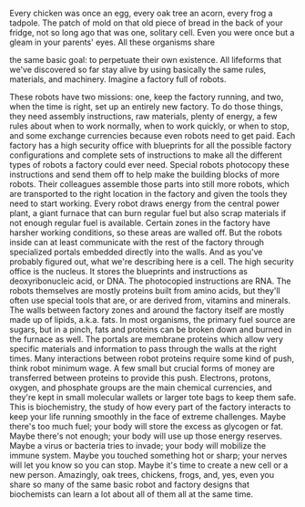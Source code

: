 
Every chicken was once an egg,
every oak tree an acorn,
every frog a tadpole.
The patch of mold on that old piece of bread
in the back of your fridge,
not so long ago that was one, solitary cell.
Even you were once but a gleam
in your parents&#39; eyes.
All these organisms share

the same basic goal:
to perpetuate their own existence.
All lifeforms that we&#39;ve discovered so far
stay alive by using
basically the same rules, materials, and machinery.
Imagine a factory full of robots.

These robots have two missions:
one, keep the factory running,
and two, when the time is right,
set up an entirely new factory.
To do those things,
they need assembly instructions,
raw materials,
plenty of energy,
a few rules about when to work normally,
when to work quickly,
or when to stop,
and some exchange currencies
because even robots need to get paid.
Each factory has a high security office with blueprints
for all the possible factory configurations
and complete sets of instructions
to make all the different types of robots
a factory could ever need.
Special robots photocopy these instructions
and send them off
to help make the building blocks of more robots.
Their colleagues assemble those parts
into still more robots,
which are transported
to the right location in the factory
and given the tools they need to start working.
Every robot draws energy
from the central power plant,
a giant furnace that can burn regular fuel
but also scrap materials
if not enough regular fuel is available.
Certain zones in the factory
have harsher working conditions,
so these areas are walled off.
But the robots inside can at least communicate
with the rest of the factory
through specialized portals
embedded directly into the walls.
And as you&#39;ve probably figured out,
what we&#39;re describing here
is a cell.
The high security office is the nucleus.
It stores the blueprints and instructions
as deoxyribonucleic acid, or DNA.
The photocopied instructions are RNA.
The robots themselves are mostly proteins
built from amino acids,
but they&#39;ll often use special tools
that are, or are derived from,
vitamins and minerals.
The walls between factory zones
and around the factory itself
are mostly made up of lipids,
a.k.a. fats.
In most organisms,
the primary fuel source are sugars,
but in a pinch,
fats and proteins can be broken down
and burned in the furnace as well.
The portals are membrane proteins
which allow very specific materials and information
to pass through the walls at the right times.
Many interactions between robot proteins
require some kind of push,
think robot minimum wage.
A few small but crucial forms of money
are transferred between proteins
to provide this push.
Electrons, protons, oxygen, and phosphate groups
are the main chemical currencies,
and they&#39;re kept in small molecular wallets
or larger tote bags to keep them safe.
This is biochemistry,
the study of how every part of the factory
interacts to keep your life running smoothly
in the face of extreme challenges.
Maybe there&#39;s too much fuel;
your body will store the excess as glycogen or fat.
Maybe there&#39;s not enough;
your body will use up those energy reserves.
Maybe a virus or bacteria tries to invade;
your body will mobilize the immune system.
Maybe you touched something hot or sharp;
your nerves will let you know so you can stop.
Maybe it&#39;s time to create a new cell
or a new person.
Amazingly, oak trees, chickens, frogs,
and, yes, even you
share so many of the same
basic robot and factory designs
that biochemists can learn a lot
about all of them
all at the same time.
